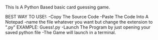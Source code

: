 This Is A Python Based basic card guessing game.

BEST WAY TO USE!:
-Copy The Source Code
-Paste The Code Into A Notepad
-name the file whatever you want but change the extension to ".py"
EXAMPLE:
Guess!.py
-Launch The Program by just opening your saved python file
-The Game will launch in a terminal.
